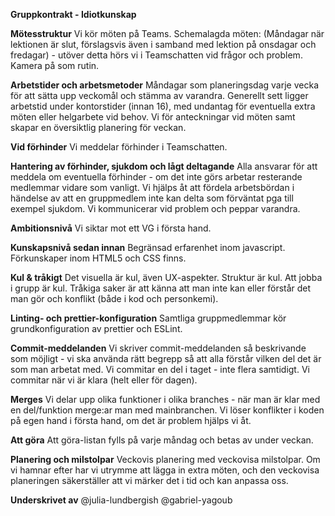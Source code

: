 **Gruppkontrakt - Idiotkunskap**

**Mötesstruktur**
Vi kör möten på Teams. Schemalagda möten: (Måndagar när lektionen är slut, förslagsvis även i samband med lektion på onsdagar och fredagar) - utöver detta hörs vi i Teamschatten vid frågor och problem. Kamera på som rutin. 

**Arbetstider och arbetsmetoder**
Måndagar som planeringsdag varje vecka för att sätta upp veckomål och stämma av varandra. Generellt sett ligger arbetstid under kontorstider (innan 16), med undantag för eventuella extra möten eller helgarbete vid behov. Vi för anteckningar vid möten samt skapar en översiktlig planering för veckan. 

**Vid förhinder**
Vi meddelar förhinder i Teamschatten. 

**Hantering av förhinder, sjukdom och lågt deltagande**
Alla ansvarar för att meddela om eventuella förhinder - om det inte görs arbetar resterande medlemmar vidare som vanligt. Vi hjälps åt att fördela arbetsbördan i händelse av att en gruppmedlem inte kan delta som förväntat pga till exempel sjukdom. Vi kommunicerar vid problem och peppar varandra. 

**Ambitionsnivå**
Vi siktar mot ett VG i första hand. 

**Kunskapsnivå sedan innan**
Begränsad erfarenhet inom javascript. Förkunskaper inom HTML5 och CSS finns. 

**Kul & tråkigt**
Det visuella är kul, även UX-aspekter. Struktur är kul. Att jobba i grupp är kul. Tråkiga saker är att känna att man inte kan eller förstår det man gör och konflikt (både i kod och personkemi).

**Linting- och prettier-konfiguration**
Samtliga gruppmedlemmar kör grundkonfiguration av prettier och ESLint. 

**Commit-meddelanden**
Vi skriver commit-meddelanden så beskrivande som möjligt - vi ska använda rätt begrepp så att alla förstår vilken del det är som man arbetat med. Vi commitar en del i taget - inte flera samtidigt. Vi commitar när vi är klara (helt eller för dagen). 

**Merges**
Vi delar upp olika funktioner i olika branches - när man är klar med en del/funktion merge:ar man med mainbranchen. Vi löser konflikter i koden på egen hand i första hand, om det är problem hjälps vi åt. 

**Att göra**
Att göra-listan fylls på varje måndag och betas av under veckan. 

**Planering och milstolpar**
Veckovis planering med veckovisa milstolpar. Om vi hamnar efter har vi utrymme att lägga in extra möten, och den veckovisa planeringen säkerställer att vi märker det i tid och kan anpassa oss.

**Underskrivet av**
@julia-lundbergish
@gabriel-yagoub
